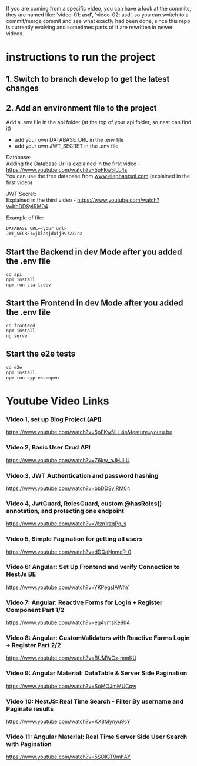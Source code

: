 If you are coming from a specific video, you can have a look at the commits, they are named like: 'video-01: asd', 'video-02: asd', so you can switch to a commit/merge commit and see what exactly had been done, since this repo is currently evolving and sometimes parts of it are rewritten in newer videos.  

# instructions to run the project 
## 1. Switch to branch develop to get the latest changes
## 2. Add an environment file to the project
Add a .env file in the api folder (at the top of your api folder, so nest can find it)  
 - add your own DATABASE_URL in the .env file
 - add your own JWT_SECRET in the .env file

Database:  
Adding the Database Url is explained in the first video - https://www.youtube.com/watch?v=5pFKw5iLL4s  
You can use the free database from www.elephantsql.com (explained in the first video)

JWT Secret:  
Explained in the third video - https://www.youtube.com/watch?v=bbDDSylRM04


Example of file: 

    DATABASE_URL=<your url>  
    JWT_SECRET=jklasjdoij897231na


## Start the Backend in dev Mode after you added the .env file
`cd api`  
`npm install`  
`npm run start:dev`  
  
## Start the Frontend in dev Mode after you added the .env file
`cd frontend`    
`npm install`  
`ng serve`  

## Start the e2e tests
`cd e2e`    
`npm install`  
`npm run cypress:open`


# Youtube Video Links
### Video 1, set up Blog Project (API)
https://www.youtube.com/watch?v=5pFKw5iLL4s&feature=youtu.be

### Video 2, Basic User Crud API
https://www.youtube.com/watch?v=Z6kw_aJHJLU

### Video 3, JWT Authentication and password hashing
https://www.youtube.com/watch?v=bbDDSylRM04

### Video 4, JwtGuard, RolesGuard, custom @hasRoles() annotation, and protecting one endpoint
https://www.youtube.com/watch?v=Wzn1rzqPq_s

### Video 5, Simple Pagination for getting all users
https://www.youtube.com/watch?v=dDQaNnmcR_0

### Video 6: Angular: Set Up Frontend and verify Connection to NestJs BE
https://www.youtube.com/watch?v=YKPegsIAWhY

### Video 7: Angular: Reactive Forms for Login + Register Component Part 1/2
https://www.youtube.com/watch?v=eg4vmsKe9h4

### Video 8: Angular: CustomValidators with Reactive Forms Login + Register Part 2/2
https://www.youtube.com/watch?v=BUMWCx-mmKU

### Video 9: Angular Material: DataTable & Server Side Pagination
https://www.youtube.com/watch?v=SoMQJmMUCpw

### Video 10: NestJS: Real Time Search - Filter By username and Paginate results 
https://www.youtube.com/watch?v=KX8Mynyu9cY

### Video 11: Angular Material: Real Time Server Side User Search with Pagination
https://www.youtube.com/watch?v=5SOIGT9mhAY
